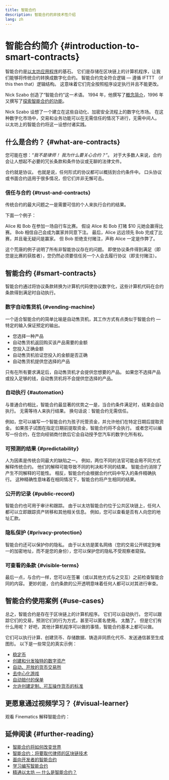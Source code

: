 ```yaml
---
title: 智能合约
description: 智能合约的非技术性介绍
lang: zh
---
```


# 智能合约简介 {#introduction-to-smart-contracts}

智能合约是[以太坊应用程序](/dapps/)的基石。 它们是存储在区块链上的计算机程序，让我们能够将传统合约转换成数字化合约。 智能合约完全符合逻辑 — 遵循 IFTTT （if this then that）逻辑结构。 这意味着它们完全按照程序设定执行并且不能更改。

Nick Szabo 创造了“智能合约”这一术语。 1994 年，他撰写了[概念简介](https://www.fon.hum.uva.nl/rob/Courses/InformationInSpeech/CDROM/Literature/LOTwinterschool2006/szabo.best.vwh.net/smart.contracts.html)，1996 年又撰写了[探索智能合约的功能](https://www.fon.hum.uva.nl/rob/Courses/InformationInSpeech/CDROM/Literature/LOTwinterschool2006/szabo.best.vwh.net/smart_contracts_2.html)。

Nick Szabo 设想了一个建立在这些自动化、加密安全流程上的数字化市场。 在这种数字化市场中，交易和业务功能可以在无需信任的情况下进行，无需中间人。 以太坊上的智能合约将这一设想付诸实践。

## 什么是合约？ {#what-are-contracts}

您可能在想：_“我不是律师！ 我为什么要关心合约？”_。 对于大多数人来说，合约会让人想起不必要的冗长条款和条件协议或无聊的法律文件。

合约就是协议。 也就是说，任何形式的协议都可以概括到合约条件中。 口头协议或书面合约适用于很多情况，但它们并非无懈可击。

### 信任与合约 {#trust-and-contracts}

传统合约的最大问题之一是需要可信的个人来执行合约的结果。

下面一个例子：

Alice 和 Bob 在参加一场自行车比赛。 假设 Alice 和 Bob 打赌 $10 元她会赢得比赛。 Bob 相信自己会成为赢家并同意下注。 最后，Alice 远远领先 Bob 完成了比赛，并且毫无疑问是赢家。 但 Bob 拒绝支付赌注，声称 Alice 一定是作弊了。

这个荒唐的例子说明了所有非智能协议存在的问题。 即使协议条件得到满足（即您是比赛的获胜者），您仍然必须要信任另一个人会去履行协议（即支付赌注）。

## 智能合约 {#smart-contracts}

智能合约通过将协议条款转换为计算机代码使协议数字化，这些计算机代码在合约条款得到满足时自动执行。

### 数字自动售货机 {#vending-machine}

一个适合智能合约的简单比喻是自动售货机，其工作方式有点类似于智能合约 — 特定的输入保证预定的输出。

- 您选择一种产品
- 自动售货机返回购买该产品需要的金额
- 您投入正确金额
- 自动售货机验证您投入的金额是否正确
- 自动售货机提供您选择的产品

只有在所有要求满足后，自动售货机才会提供您想要的产品。 如果您不选择产品或投入足够的钱，自动售货机将不会提供您选择的产品。

### 自动执行 {#automation}

与普通合约相比，智能合约最显著的优势之一是，当合约条件满足时，结果会自动执行。 无需等待人来执行结果。 换句话说：智能合约无需信任。

例如，您可以编写一个智能合约为孩子托管资金，并允许他们在特定日期后提取资金。 如果孩子试图在指定日期前提取资金，智能合约将不会执行。 或者您可以编写一份合约，在您向经销商付款后它会自动授予您汽车的数字化所有权。

### 可预测的结果 {#predictability}

人为因素是传统合同最大的缺陷之一。 例如，两位不同的法官可能会用不同方式解释传统合约。 他们的解释可能导致不同的判决和不同的结果。 智能合约消除了产生不同解释的可能性。 相反，智能合约会根据合约代码中写入的条件精确执行。 这种精确性意味着在相同情况下，智能合约将产生相同的结果。

### 公开的记录 {#public-record}

智能合约也可用于审计和跟踪。 由于以太坊智能合约位于公共区块链上，任何人都可以立即跟踪资产转移和其他相关信息。 例如，您可以查看是否有人向您的地址汇款。

### 隐私保护 {#privacy-protection}

智能合约还可以保护你的隐私。 由于以太坊是匿名网络（您的交易公开绑定到唯一的加密地址，而不是您的身份），您可以保护您的隐私不受观察者窥探。

### 可查看的条款 {#visible-terms}

最后一点，与合约一样，您可以在签署（或以其他方式与之交互）之前检查智能合同的内容。 更妙的是，合约条款的公开透明意味着任何人都可以对其进行审查。

## 智能合约使用案例 {#use-cases}

总之，智能合约是存在于区块链上的计算机程序。 它们可以自动执行。 您可以跟踪它们的交易，预测它们的行为方式，甚至可以匿名使用。 太酷了。 但是它们有什么用呢？ 好吧，其他计算机程序可以做的事情，智能合约基本上都可以做。

它们可以执行计算、创建货币、存储数据、铸造非同质化代币、发送通信甚至生成图形。 以下是一些常见的真实示例：

- [稳定币](/stablecoins/)
- [创建和分发独特的数字资产](/nft/)
- [自动、开放的货币交易所](/get-eth/#dex)
- [去中心化游戏](/dapps/?category=gaming)
- [自动赔付的保单](https://etherisc.com/)
- [允许创建定制、可互操作货币的标准](/developers/docs/standards/tokens/)

## 更愿意通过视频学习？ {#visual-learner}

观看 Finematics 解释智能合约：

<YouTube id="pWGLtjG-F5c" />

## 延伸阅读 {#further-reading}

- [智能合约将如何改变世界](https://www.youtube.com/watch?v=pA6CGuXEKtQ)
- [智能合约：将要取代律师的区块链技术](https://blockgeeks.com/guides/smart-contracts/)
- [面向开发者的智能合约](/developers/docs/smart-contracts/)
- [学习编写智能合约](/developers/learning-tools/)
- [精通以太坊 — 什么是智能合约？](https://github.com/ethereumbook/ethereumbook/blob/develop/07smart-contracts-solidity.asciidoc#what-is-a-smart-contract)
